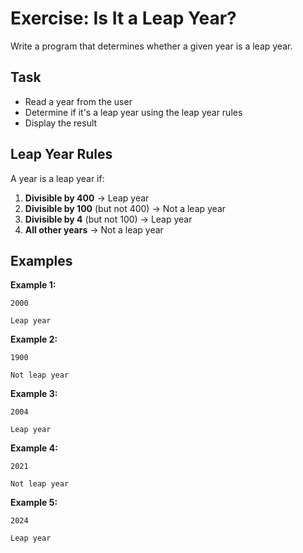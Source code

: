 # Exercise: Is It a Leap Year?

Write a program that determines whether a given year is a leap year.

## Task
- Read a year from the user
- Determine if it's a leap year using the leap year rules
- Display the result

## Leap Year Rules
A year is a leap year if:
1. **Divisible by 400** → Leap year
2. **Divisible by 100** (but not 400) → Not a leap year
3. **Divisible by 4** (but not 100) → Leap year
4. **All other years** → Not a leap year

## Examples
**Example 1:**
```
2000
```
```
Leap year
```

**Example 2:**
```
1900
```
```
Not leap year
```

**Example 3:**
```
2004
```
```
Leap year
```

**Example 4:**
```
2021
```
```
Not leap year
```

**Example 5:**
```
2024
```
```
Leap year
```

